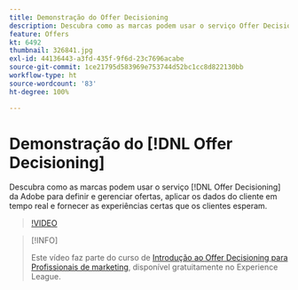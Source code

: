 ```yaml
---
title: Demonstração do Offer Decisioning
description: Descubra como as marcas podem usar o serviço Offer Decisioning da Adobe para definir e gerenciar ofertas, aplicar os dados do cliente em tempo real e fornecer as experiências certas que os clientes esperam.
feature: Offers
kt: 6492
thumbnail: 326841.jpg
exl-id: 44136443-a3fd-435f-9f6d-23c7696acabe
source-git-commit: 1ce21795d583969e753744d52bc1cc8d822130bb
workflow-type: ht
source-wordcount: '83'
ht-degree: 100%

---
```


# Demonstração do [!DNL Offer Decisioning]

Descubra como as marcas podem usar o serviço [!DNL Offer Decisioning] da Adobe para definir e gerenciar ofertas, aplicar os dados do cliente em tempo real e fornecer as experiências certas que os clientes esperam.

>[!VIDEO](https://video.tv.adobe.com/v/326841?quality=12&learn=on)

>[!INFO]
>
> Este vídeo faz parte do curso de [Introdução ao Offer Decisioning para Profissionais de marketing](https://experienceleague.adobe.com/?recommended=ExperiencePlatform-U-1-2020.1.offerdecisioning), disponível gratuitamente no Experience League.
